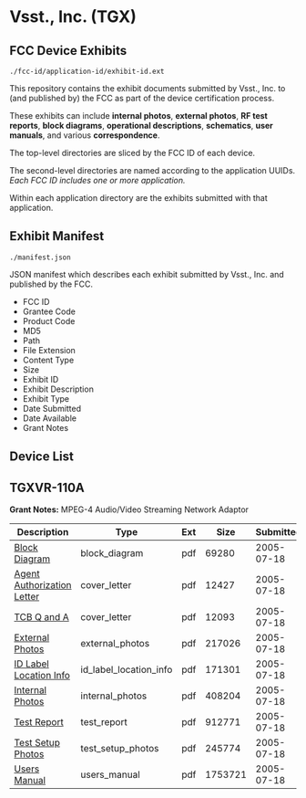 # Vsst., Inc. (TGX)
## FCC Device Exhibits

```
./fcc-id/application-id/exhibit-id.ext
```

This repository contains the exhibit documents submitted by Vsst., Inc. to (and published by) the FCC as part of the device certification process.

These exhibits can include **internal photos**, **external photos**, **RF test reports**, **block diagrams**, **operational descriptions**, **schematics**, **user manuals**, and various **correspondence**.

The top-level directories are sliced by the FCC ID of each device.

The second-level directories are named according to the application UUIDs. *Each FCC ID includes one or more application.*

Within each application directory are the exhibits submitted with that application. 

## Exhibit Manifest

```
./manifest.json
```

JSON manifest which describes each exhibit submitted by Vsst., Inc. and published by the FCC.

- FCC ID
- Grantee Code
- Product Code
- MD5
- Path
- File Extension
- Content Type
- Size
- Exhibit ID
- Exhibit Description
- Exhibit Type
- Date Submitted
- Date Available
- Grant Notes

## Device List
## TGXVR-110A
**Grant Notes:** MPEG-4 Audio/Video Streaming Network Adaptor

| Description | Type | Ext | Size | Submitted | Available |
| ----------- | ---- | --- | ---- | --------- | --------- |
| [Block Diagram](TGXVR-110A/5c86e51577495b09732c61798a8d15fb/562949.pdf) | block_diagram | pdf | 69280 | 2005-07-18 | 2005-07-18 |
| [Agent Authorization Letter](TGXVR-110A/5c86e51577495b09732c61798a8d15fb/562956.pdf) | cover_letter | pdf | 12427 | 2005-07-18 | 2005-07-18 |
| [TCB Q and A](TGXVR-110A/5c86e51577495b09732c61798a8d15fb/562957.pdf) | cover_letter | pdf | 12093 | 2005-07-18 | 2005-07-18 |
| [External Photos](TGXVR-110A/5c86e51577495b09732c61798a8d15fb/562950.pdf) | external_photos | pdf | 217026 | 2005-07-18 | 2005-07-18 |
| [ID Label Location Info](TGXVR-110A/5c86e51577495b09732c61798a8d15fb/562951.pdf) | id_label_location_info | pdf | 171301 | 2005-07-18 | 2005-07-18 |
| [Internal Photos](TGXVR-110A/5c86e51577495b09732c61798a8d15fb/562952.pdf) | internal_photos | pdf | 408204 | 2005-07-18 | 2005-07-18 |
| [Test Report](TGXVR-110A/5c86e51577495b09732c61798a8d15fb/562953.pdf) | test_report | pdf | 912771 | 2005-07-18 | 2005-07-18 |
| [Test Setup Photos](TGXVR-110A/5c86e51577495b09732c61798a8d15fb/562954.pdf) | test_setup_photos | pdf | 245774 | 2005-07-18 | 2005-07-18 |
| [Users Manual](TGXVR-110A/5c86e51577495b09732c61798a8d15fb/562955.pdf) | users_manual | pdf | 1753721 | 2005-07-18 | 2005-07-18 |
